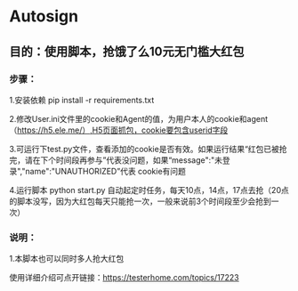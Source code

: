 # Autosign
## 目的：使用脚本，抢饿了么10元无门槛大红包<br>
### 步骤：<br>
1.安装依赖  pip install -r requirements.txt<br>

2.修改User.ini文件里的cookie和Agent的值，为用户本人的cookie和agent（https://h5.ele.me/）,H5页面抓包，cookie要包含userid字段<br>

3.可运行下test.py文件，查看添加的cookie是否有效。如果运行结果“红包已被抢完，请在下个时间段再参与”代表没问题，如果“message":"未登录","name":"UNAUTHORIZED”代表
  cookie有问题<br>

4.运行脚本 python start.py  自动起定时任务，每天10点，14点，17点去抢（20点的脚本没写，因为大红包每天只能抢一次，一般来说前3个时间段至少会抢到一次）<br>

### 说明：<br>
1.本脚本也可以同时多人抢大红包<br>

使用详细介绍可点开链接：https://testerhome.com/topics/17223
